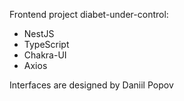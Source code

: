 Frontend project diabet-under-control:

- NestJS
- TypeScript
- Chakra-UI
- Axios

Interfaces are designed by Daniil Popov
